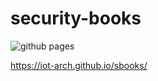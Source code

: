 # security-books

![github pages](https://github.com/iot-arch/sbooks/workflows/github%20pages/badge.svg)

https://iot-arch.github.io/sbooks/
